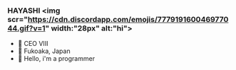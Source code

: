 ###  HAYASHI <img scr="https://cdn.discordapp.com/emojis/777919160046977044.gif?v=1" width:"28px" alt:"hi">

- 🔭 CEO VIII
- 🎐 Fukoaka, Japan
- 🧠 Hello, i'm a programmer
